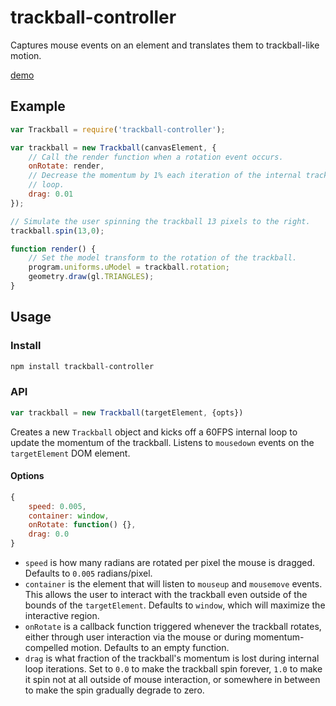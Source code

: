 # trackball-controller

Captures mouse events on an element and translates them to trackball-like motion.

[demo](http://wwwtyro.github.io/trackball-controller/example/)

## Example

```js
var Trackball = require('trackball-controller');

var trackball = new Trackball(canvasElement, {
    // Call the render function when a rotation event occurs.
    onRotate: render,
    // Decrease the momentum by 1% each iteration of the internal trackball
    // loop.
    drag: 0.01
});

// Simulate the user spinning the trackball 13 pixels to the right.
trackball.spin(13,0);

function render() {
    // Set the model transform to the rotation of the trackball.
    program.uniforms.uModel = trackball.rotation;
    geometry.draw(gl.TRIANGLES);
}
```

## Usage

### Install
```sh
npm install trackball-controller
```

### API
```js
var trackball = new Trackball(targetElement, {opts})
```

Creates a new `Trackball` object and kicks off a 60FPS internal loop to update the
momentum of the trackball. Listens to `mousedown` events on the `targetElement`
DOM element.

#### Options

```js
{
    speed: 0.005,
    container: window,
    onRotate: function() {},
    drag: 0.0
}
```

* `speed` is how many radians are rotated per pixel the mouse is dragged.
  Defaults to `0.005` radians/pixel.
* `container` is the element that will listen to `mouseup` and `mousemove` events.
  This allows the user to interact with the trackball even outside of the bounds
  of the `targetElement`. Defaults to `window`, which will maximize the
  interactive region.
* `onRotate` is a callback function triggered whenever the trackball rotates,
  either through user interaction via the mouse or during momentum-compelled
  motion. Defaults to an empty function.
* `drag` is what fraction of the trackball's momentum is lost during internal
  loop iterations. Set to `0.0` to make the trackball spin forever,
  `1.0` to make it spin not at all outside of mouse interaction, or somewhere
  in between to make the spin gradually degrade to zero.
